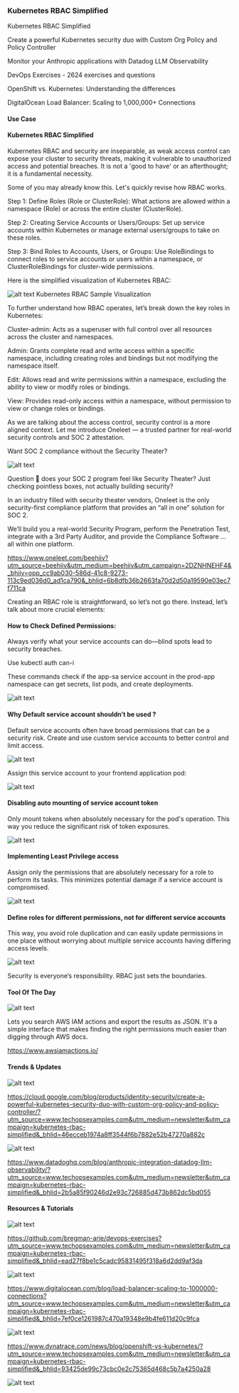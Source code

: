 ### Kubernetes RBAC Simplified

Kubernetes RBAC Simplified

Create a powerful Kubernetes security duo with Custom Org Policy and Policy Controller

Monitor your Anthropic applications with Datadog LLM Observability

DevOps Exercises - 2624 exercises and questions

OpenShift vs. Kubernetes: Understanding the differences

DigitalOcean Load Balancer: Scaling to 1,000,000+ Connections


#### Use Case

#### Kubernetes RBAC Simplified


Kubernetes RBAC and security are inseparable, as weak access control can expose your cluster to security threats, making it vulnerable to unauthorized access and potential breaches. It is not a 'good to have' or an afterthought; it is a fundamental necessity.

Some of you may already know this. Let's quickly revise how RBAC works.

Step 1: Define Roles (Role or ClusterRole): What actions are allowed within a namespace (Role) or across the entire cluster (ClusterRole).

Step 2: Creating Service Accounts or Users/Groups: Set up service accounts within Kubernetes or manage external users/groups to take on these roles.

Step 3: Bind Roles to Accounts, Users, or Groups: Use RoleBindings to connect roles to service accounts or users within a namespace, or ClusterRoleBindings for cluster-wide permissions.

Here is the simplified visualization of Kubernetes RBAC:

![alt text](<unnamed (7).gif>)
                 Kubernetes RBAC Sample Visualization

To further understand how RBAC operates, let’s break down the key roles in Kubernetes:

Cluster-admin: Acts as a superuser with full control over all resources across the cluster and namespaces.

Admin: Grants complete read and write access within a specific namespace, including creating roles and bindings but not modifying the namespace itself.

Edit: Allows read and write permissions within a namespace, excluding the ability to view or modify roles or bindings.

View: Provides read-only access within a namespace, without permission to view or change roles or bindings.

As we are talking about the access control, security control is a more aligned context. Let me introduce Oneleet — a trusted partner for real-world security controls and SOC 2 attestation.

Want SOC 2 compliance without the Security Theater?

![alt text](image.png)

Question 🤔 does your SOC 2 program feel like Security Theater? Just checking pointless boxes, not actually building security?

In an industry filled with security theater vendors, Oneleet is the only security-first compliance platform that provides an “all in one” solution for SOC 2.

We’ll build you a real-world Security Program, perform the Penetration Test, integrate with a 3rd Party Auditor, and provide the Compliance Software … all within one platform.

https://www.oneleet.com/beehiiv?utm_source=beehiiv&utm_medium=beehiiv&utm_campaign=2DZNHNEHF4&_bhiiv=opp_cc9ab030-586d-41c8-9273-113c9ed036d0_ad1ca790&_bhlid=6b8dfb36b2663fa70d2d50a19590e03ec7f711ca

Creating an RBAC role is straightforward, so let’s not go there. Instead, let’s talk about more crucial elements:

#### How to Check Defined Permissions:

Always verify what your service accounts can do—blind spots lead to security breaches.

Use kubectl auth can-i 

These commands check if the app-sa service account in the prod-app namespace can get secrets, list pods, and create deployments.

![alt text](image-1.png)

#### Why Default service account shouldn’t be used ?

Default service accounts often have broad permissions that can be a security risk. Create and use custom service accounts to better control and limit access.

![alt text](image-2.png)

Assign this service account to your frontend application pod:

![alt text](image-3.png)

#### Disabling auto mounting of service account token

Only mount tokens when absolutely necessary for the pod's operation. This way you reduce the significant risk of token exposures.

![alt text](image-4.png)

#### Implementing Least Privilege access

Assign only the permissions that are absolutely necessary for a role to perform its tasks. This minimizes potential damage if a service account is compromised.

![alt text](image-5.png)

#### Define roles for different permissions, not for different service accounts

This way, you avoid role duplication and can easily update permissions in one place without worrying about multiple service accounts having differing access levels.

![alt text](image-6.png)

Security is everyone’s responsibility. RBAC just sets the boundaries.  


#### Tool Of The Day

![alt text](image-7.png)

Lets you search AWS IAM actions and export the results as JSON. It's a simple interface that makes finding the right permissions much easier than digging through AWS docs.

https://www.awsiamactions.io/


#### Trends & Updates

![alt text](image-8.png)

https://cloud.google.com/blog/products/identity-security/create-a-powerful-kubernetes-security-duo-with-custom-org-policy-and-policy-controller/?utm_source=www.techopsexamples.com&utm_medium=newsletter&utm_campaign=kubernetes-rbac-simplified&_bhlid=46ecceb1974a8ff3544f6b7882e52b47270a882c

![alt text](image-9.png)

https://www.datadoghq.com/blog/anthropic-integration-datadog-llm-observability/?utm_source=www.techopsexamples.com&utm_medium=newsletter&utm_campaign=kubernetes-rbac-simplified&_bhlid=2b5a85f90246d2e93c726885d473b862dc5bd055

#### Resources & Tutorials

![alt text](image-10.png)

https://github.com/bregman-arie/devops-exercises?utm_source=www.techopsexamples.com&utm_medium=newsletter&utm_campaign=kubernetes-rbac-simplified&_bhlid=ead27f8be1c5cadc95831495f318a6d2dd9af3da

![alt text](image-11.png)

https://www.digitalocean.com/blog/load-balancer-scaling-to-1000000-connections?utm_source=www.techopsexamples.com&utm_medium=newsletter&utm_campaign=kubernetes-rbac-simplified&_bhlid=7ef0ce1261987c470a19348e9b4fe611d20c9fca

![alt text](image-12.png)

https://www.dynatrace.com/news/blog/openshift-vs-kubernetes/?utm_source=www.techopsexamples.com&utm_medium=newsletter&utm_campaign=kubernetes-rbac-simplified&_bhlid=93425de99c73cbc0e2c75365d468c5b7a4250a28

![alt text](image-13.png)





